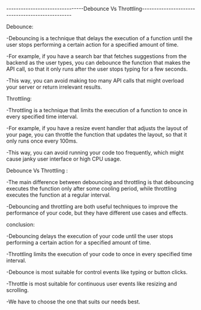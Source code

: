 --------------------------------Debounce Vs Throttling-------------------------------------------------

Debounce:

-Debouncing is a technique that delays the execution of a function until the user stops performing a certain action for a specified amount of time.

-For example, if you have a search bar that fetches suggestions from the backend as the user types, you can debounce the function that makes the API call, so that it only runs after the user stops typing for a few seconds.

-This way, you can avoid making too many API calls that might overload your server or return irrelevant results.

Throttling:

-Throttling is a technique that limits the execution of a function to once in every specified time interval.

-For example, if you have a resize event handler that adjusts the layout of your page, you can throttle the function that updates the layout, so that it only runs once every 100ms.

-This way, you can avoid running your code too frequently, which might cause janky user interface or high CPU usage.

Debounce Vs Throttling :

-The main difference between debouncing and throttling is that debouncing executes the function only after some cooling period, while throttling executes the function at a regular interval.

-Debouncing and throttling are both useful techniques to improve the performance of your code, but they have different use cases and effects.

conclusion:

-Debouncing delays the execution of your code until the user stops performing a certain action for a specified amount of time.

-Throttling limits the execution of your code to once in every specified time interval.

-Debounce is most suitable for control events like typing or button clicks.

-Throttle is most suitable for continuous user events like resizing and scrolling.

-We have to choose the one that suits our needs best.
